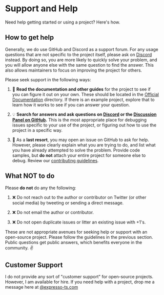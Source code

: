 # Support and Help

Need help getting started or using a project? Here's how.

## How to get help

Generally, we do use GitHub and Discord as a support forum. For any usage questions that are not specific to the project itself, please ask on [Discord](https://discord.com/invite/PyPJfGK) instead. By doing so, you are more likely to quickly solve your problem, and you will allow anyone else with the same question to find the answer. This also allows maintainers to focus on improving the project for others.

Please seek support in the following ways:

1. :book: **Read the documentation and other guides** for the project to see if you can figure it out on your own. These should be located in the [Official Documentation](https://doc.expresso-ts.com/) directory. If there is an example project, explore that to learn how it works to see if you can answer your question.

1. :bulb: **Search for answers and ask questions on [Discord](https://discord.com/invite/PyPJfGK) or the [Discussion Panel on GitHub](https://github.com/expressots/expressots/discussions).** This is the most appropriate place for debugging issues specific to your use of the project, or figuring out how to use the project in a specific way.

1. :memo: As a **last resort**, you may open an issue on GitHub to ask for help. However, please clearly explain what you are trying to do, and list what you have already attempted to solve the problem. Provide code samples, but **do not** attach your entire project for someone else to debug. Review our [contributing guidelines](https://github.com/expressots/expressots/blob/main/CONTRIBUTING.md).

## What NOT to do

Please **do not** do any the following:

1. :x: Do not reach out to the author or contributor on Twitter (or other social media) by tweeting or sending a direct message.

1. :x: Do not email the author or contributor.

1. :x: Do not open duplicate issues or litter an existing issue with +1's.

These are not appropriate avenues for seeking help or support with an open-source project. Please follow the guidelines in the previous section. Public questions get public answers, which benefits everyone in the community. ✌️

## Customer Support

I do not provide any sort of "customer support" for open-source projects. However, I am available for hire. If you need help with a project, drop me a message here at [@expresso-ts.com](mailto:richard.zampieri@expresso-ts.com)

